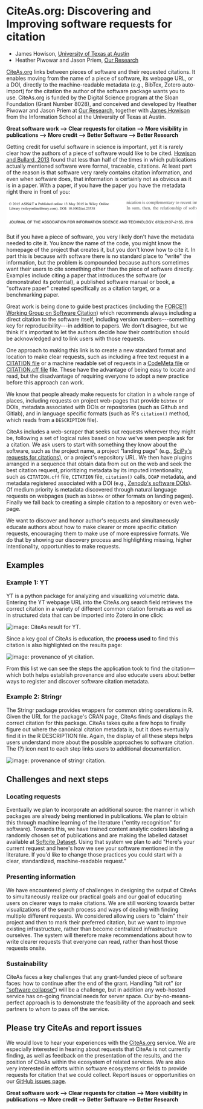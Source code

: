 # CiteAs.org: Discovering and Improving software requests for citation

- James Howison, [University of Texas at Austin](http://james.howison.name)
- Heather Piwowar and Jason Priem, [Our Research](http://ourresearch.org/)

[CiteAs.org](https://citeas.org) links between pieces of software and their requested citations. It enables moving from the name of a piece of software, its webpage URL, or a DOI, directly to the machine-readable metadata (e.g., BibTex, Zotero auto-import) for the citation the author of the software package wants you to use. CiteAs.org is funded by the Digital Science program at the Sloan Foundation (Grant Number 8028), and conceived and developed by Heather Piwowar and Jason Priem at [Our Research](http://ourresearch.org/), together with [James Howison](http://james.howison.name) from the Information School at the University of Texas at Austin.

**Great software work ⟶ Clear requests for citation ⟶ More visibility in publications ⟶ More credit ⟶ Better Software ⟶ Better Research**

Getting credit for useful software in science is important, yet it is rarely clear how the authors of a piece of software would like to be cited. [Howison and Bullard, 2013](http://doi.org/10.1002/asi.23538) found that less than half of the times in which publications actually mentioned software were formal, traceable, citations. At least part of the reason is that software very rarely contains citation information, and even when software does, that information is certainly not as obvious as it is in a paper. With a paper, if you have the paper you have the metadata right there in front of you:

![image: a citation.](an_article_citation.png)

But if you have a piece of software, you very likely don't have the metadata needed to cite it. You know the name of the code, you might know the homepage of the project that creates it, but you don't know how to cite it. In part this is because with software there is no standard place to "write" the information, but the problem is compounded because authors sometimes want their users to cite something other than the piece of software directly. Examples include citing a paper that introduces the software (or demonstrated its potential), a published software manual or book, a "software paper" created specifically as a citation target, or a benchmarking paper.

Great work is being done to guide best practices (including the [FORCE11 Working Group on Software Citation](https://www.force11.org/group/software-citation-working-group)) which recommends always including a direct citation to the software itself, including version numbers---something key for reproducibility---in addition to papers. We don't disagree, but we think it's important to let the authors decide how their contribution should be acknowledged and to link users with those requests.

One approach to making this link is to create a new standard format and location to make clear requests, such as including a free text request in a [CITATION file](https://www.software.ac.uk/blog/2016-10-06-encouraging-citation-software-introducing-citation-files) or a machine readable set of requests in a [CodeMeta file](https://codemeta.github.io/) or [CITATION.cff file](https://github.com/citation-file-format/citation-file-format) file. These have the advantage of being easy to locate and read, but the disadvantage of requiring everyone to adopt a new practice before this approach can work.

We know that people already make requests for citation in a whole range of places, including requests on project web-pages that provide `bibtex` or DOIs, metadata associated with DOIs or repositories (such as Github and Gitlab), and in language specific formats (such as R's `citation()` method, which reads from a `DESCRIPTION` file).

CiteAs includes a web-scraper that seeks out requests wherever they might be, following a set of logical rules based on how we've seen people ask for a citation. We ask users to start with something they know about the software, such as the project name, a project "landing page" (e.g., [SciPy's requests for citations](https://www.scipy.org/citing.html)), or a project's repository URL. We then have plugins arranged in a sequence that obtain data from out on the web and seek the best citation request, prioritizing metadata by its imputed intentionality, such as `CITATION.cff` file, `CITATION` file, `citation()` calls, `DOAP` metadata, and metadata registered associated with a DOI (e.g., [Zenodo's software DOIs](http://about.zenodo.org/principles/)). Of medium priority is metadata discovered through natural language requests on webpages (such as `bibtex` or other formats on landing pages). Finally we fall back to creating a simple citation to a repository or even web-page.

We want to discover and honor author's requests and simultaneously educate authors about how to make clearer or more specific citation requests, encouraging them to make use of more expressive formats. We do that by showing our discovery process and highlighting missing, higher intentionality, opportunities to make requests.

## Examples

### Example 1: YT

YT is a python package for analyzing and visualizing volumetric data. Entering the YT webpage URL into the CiteAs.org search field retrieves the correct citation in a variety of different common citation formats as well as in structured data that can be imported into Zotero in one click:

![image: CiteAs result for YT.](https://i.imgur.com/7mZOrCK.png)

Since a key goal of CiteAs is education, the **process used** to find this citation is also highlighted on the results page:

![image: provenance of yt citation.](https://i.imgur.com/wUnQLSy.png)

From this list we can see the steps the application took to find the citation—which both helps establish provenance and also educate users about better ways to register and discover software citation metadata.

### Example 2: Stringr

The Stringr package provides wrappers for common string operations in R. Given the URL for the package's CRAN page, CiteAs finds and displays the correct citation for this package. CiteAs takes quite a few hops to finally figure out where the canonical citation metadata is, but it does eventually find it in the R DESCRIPTION file. Again, the display of all these steps helps users understand more about the possible approaches to software citation. The (?) icon next to each step links users to additional documentation.

![image: provenance of stringr citation.](https://i.imgur.com/WWOO8IT.png)

## Challenges and next steps

### Locating requests

Eventually we plan to incorporate an additional source: the manner in which packages are already being mentioned in publications. We plan to obtain this through machine learning of the literature ("entity recognition" for software). Towards this, we have trained content analytic coders labeling a randomly chosen set of publications and are making the labelled dataset available at [Softcite Dataset](https://github.com/howisonlab/softcite-dataset). Using that system we plan to add "Here's your current request and here's how we see your software mentioned in the literature. If you'd like to change those practices you could start with a clear, standardized, machine-readable request."

### Presenting information

We have encountered plenty of challenges in designing the output of CiteAs to simultaneously realize our practical goals and our goal of educating users on clearer ways to make citations. We are still working towards better visualizations of the search process and ways of dealing with finding multiple different requests. We considered allowing users to "claim" their project and then to mark their preferred citation, but we want to improve existing infrastructure, rather than become centralized infrastructure ourselves. The system will therefore make recommendations about how to write clearer requests that everyone can read, rather than host those requests onsite.

### Sustainability

CiteAs faces a key challenges that any grant-funded piece of software faces: how to continue after the end of the grant. Handling "bit rot" (or ["software collapse"](http://blog.khinsen.net/posts/2017/01/13/sustainable-software-and-reproducible-research-dealing-with-software-collapse/)) will be a challenge, but in addition any web-hosted service has on-going financial needs for server space. Our by-no-means-perfect approach is to demonstrate the feasibility of the approach and seek partners to whom to pass off the service.

## Please try CiteAs and report issues

We would love to hear your experiences with the [CiteAs.org](http://citeas.org) service. We are especially interested in hearing about requests that CiteAs is not currently finding, as well as feedback on the presentation of the results, and the position of CiteAs within the ecosystem of related services.  We are also very interested in efforts within software ecosystems or fields to provide requests for citation that we could collect. Report issues or opportunities on our [GitHub issues page](https://github.com/ourresearch/citeas-webapp/issues).

**Great software work ⟶ Clear requests for citation ⟶ More visibility in publications ⟶ More credit ⟶ Better Software ⟶ Better Research**
